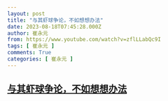 ```yaml
---
layout: post
title: "与其虾球争论，不如想想办法"
date: 2023-08-18T07:45:28.000Z
author: 崔永元
from: https://www.youtube.com/watch?v=zflLLabQc9I
tags: [ 崔永元 ]
comments: True
categories: [ 崔永元 ]
---
```

<!--1692344728000-->
[与其虾球争论，不如想想办法](https://www.youtube.com/watch?v=zflLLabQc9I)
------

<div>

</div>
